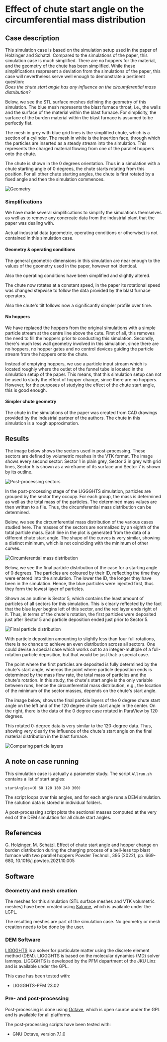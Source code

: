 # Effect of chute start angle on the circumferential mass distribution

## Case description

This simulation case is based on the simulation setup used in the paper of
Holzinger and Schatzl. Compared to the simulations of the paper, this
simulation case is much simplified. There are no hoppers for the material,
and the geometry of the chute has been simplified. While these simplifications
respresent a deviation from the simulations of the paper, this case will
nevertheless serve well enough to demonstrate a pertinent question:  
_Does the chute start angle has any influence on the circumferential mass distribution?_

Below, we see the STL surface meshes defining the geometry of this simulation.
The blue mesh represents the blast furnace throat, i.e., the walls and the
surface of the material within the blast furnace. For simplicity, the surface
of the burden material within the blast furnace is assumed to be perfectly flat.

The mesh in grey with blue grid lines is the simplified chute, which is a section
of a cylinder. The mesh in white is the insertion face, through which the particles
are inserted as a steady stream into the simulation. This represents the charged
material flowing from one of the parallel hoppers onto the chute.

The chute is shown in the 0 degrees orientation. Thus in a simulation with a chute
starting angle of 0 degrees, the chute starts rotating from this position. For all
other chute starting angles, the chute is first rotated by a fixed angle and then
the simulation commences.

![Geometry](doc/geometry.png)


### Simplifications

We have made several simplifications to simplify the simulations themselves as
well as to remove any concreate data from the industrial plant that the paper
was dealing with.

Actual industrial data (geometric, operating conditions or otherwise) is not
contained in this simulation case.

#### Geometry & operating conditions

The general geometric dimensions in this simulation are near enough to the values
of the geometry used in the paper, however not identical.

Also the operating conditions have been simplified and slightly altered.

The chute now rotates at a constant speed, in the paper its rotational speed was
changed stepwise to follow the data provided by the blast furnace operators.

Also the chute's tilt follows now a significantly simpler profile over time.

#### No hoppers

We have replaced the hoppers from the original simulations with a simple particle
stream at the centre line above the cute. First of all, this removes the need to
fill the hoppers prior to conducting this simulation. Secondly, there's much less
wall geometry involved in this simulation, since there are no hoppers, no hopper
gates and no control devices guiding the particle stream from the hoppers onto the
chute.

Instead of emptying hoppers, we use a particle input stream which is located roughly
where the outlet of the funnel tube is located in the simulation setup of the paper.
This means, that this simulation setup can not be used to study the effect of hopper
change, since there are no hoppers. However, for the purposes of studying the effect
of the chute start angle, this is good enough.

#### Simpler chute geometry

The chute in the simulations of the paper was created from CAD drawings provided
by the industrial partner of the authors. The chute in this simulation is a rough
approximation.



## Results

The image below shows the sectors used in post-processing. These sectors are
defined by volumetric meshes in the VTK format. The image shows every second
sector: Sector 1 in plain grey, Sector 3 in grey with grid lines, Sector 5 is
shown as a wireframe of its surface and Sector 7 is shown by its outline.

![Post-processing sectors](doc/postProcessingSectors.png)

In the post-processing stage of the LIGGGHTS simulation, particles are grouped
by the sector they occupy. For each group, the mass is determined as well as the
total mass of the particles. The determined mass values are then written to a
file. Thus, the circumferential mass distribution can be determined.

Below, we see the circumferential mass distribution of the various cases studied
here. The masses of the sectors are normalized by an eighth of the total particle
mass. Each line in the plot is generated from the data of a different chute start
angle. The shape of the curves is very similar, showing a distinct minimum, which
is not coinciding with the minimum of other curves.

![Circumferential mass distribution](doc/circumferentialMassDistribution.png)


Below, we see the final particle distribution of the case for a starting angle
of 0 degrees. The particles are coloured by their ID, reflecting the time they
were entered into the simulation. The lower the ID, the longer they have been
in the simulation. Hence, the blue particles were injected first, thus they form
the lowest layer of particles.

Shown as an outline is Sector 5, which contains the least amount of particles
of all sectors for this simulation. This is clearly reflected by the fact that
the blue layer begins left of this sector, and the red layer ends right of it.
Thus, in terms of the chute's rotation, the first particles were deposited just
after Sector 5 and particle deposition ended just prior to Sector 5.

![Final particle distribution](doc/finalParticles_0.png)

With particle deposition amounting to slightly less than four full rotations, there
is no chance to achieve an even distribution across all sectors. One could devise
a special case which works out to an integer-multiple of a full-rotation particle
deposition, but that would be just that: a special case.

The point where the first particles are deposited is fully determined by the
chute's start angle, whereas the point where particle deposition ends is determined
by the mass flow rate, the total mass of particles and the chute's rotation.
In this study, the chute's start angle is the only variable between runs, hence
the circumferential mass distribution, e.g., the location of the minimum of the
sector masses, depends on the chute's start angle.

The image below, shows the final particle layers of the 0 degree chute start
angle on the left and of the 120 degree chute start angle in the center. On the
right, there is the data of the 0 degree case rotated in ParaView by 120 degrees.

This rotated 0-degree data is very similar to the 120-degree data. Thus, showing
very clearly the influence of the chute's start angle on the final material
distribution in the blast furnace.

![Comparing particle layers](doc/comparingFinalParticleLayers.png)



## A note on case running

This simulation case is actually a parameter study. The script `Allrun.sh` contains
a list of start angles:

```startAngles=(0 60 120 180 240 300)```

The script loops over this angles, and for each angle runs a DEM simulation. The
solution data is stored in individual folders.

A post-processing script plots the sectional masses computed at the very end of the
DEM simulation for all chute start angles.


## References

G. Holzinger, M. Schatzl. Effect of chute start angle and hopper change on burden distribution
during the charging process of a bell-less top blast furnace with two parallel hoppers
Powder Technol., 395 (2022), pp. 669-680, 10.1016/j.powtec.2021.10.005


## Software

### Geometry and mesh creation

The meshes for this simulation (STL surface meshes and VTK volumetric meshes) have been
created using [Salome](https://www.salome-platform.org/), which is available under the LGPL.

The resulting meshes are part of the simulation case. No geometry or mesh creation needs
to be done by the user.


### DEM Software

[LIGGGHTS](https://github.com/ParticulateFlow/LIGGGHTS-PFM) is a solver for particulate matter
using the discrete element method (DEM). LIGGGHTS is based on the molecular dynamics (MD) solver
lammps. LIGGGHTS is developed by the PFM department of the JKU Linz and is available under the GPL.

This case has been tested with:

* LIGGGHTS-PFM 23.02


### Pre- and post-processing

Post-processing is done using [Octave](https://www.gnu.org/software/octave/), which is open source
under the GPL and is available for all platforms. 

The post-processing scripts have been tested with:

* GNU Octave, version 7.1.0




